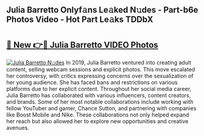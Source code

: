 ## Julia Barretto Onlyf𝚊ns Le𝚊ked N𝚞des - Part-b6e Photos Video - Hot Part Le𝚊ks TDDbX

# <h2><a href="http://ab88501.deff.icu/?id=Julia+Barretto">🔗 New 👉🔴 Julia Barretto VIDEO Photos</a></h2>

[![Julia Barretto N𝚞des](https://i.imgur.com/rIISA9y.gif)](http://ab88501.deff.icu/?id=Julia+Barretto)
In 2019, Julia Barretto ventured into creating adult content, selling webcam sessions and explicit photos. This move escalated her controversy, with critics expressing concerns over the sexualization of her young audience. She has faced bans and restrictions on various platforms due to her explicit content. Throughout her social media career, Julia Barretto has collaborated with various influencers, content creators, and brands. Some of her most notable collaborations include working with fellow YouTuber and gamer, Chance Sutton, and partnering with companies like Boost Mobile and Nike. These collaborations not only helped expand her reach but also allowed her to explore new opportunities and creative avenues.
